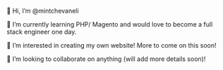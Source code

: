 👋 Hi, I’m @mintchevaneli

🌱 I’m currently learning PHP/ Magento and would love to become a full stack engineer one day.

👀 I’m interested in creating my own website! More to come on this soon!

💞️ I’m looking to collaborate on anything (will add more details soon)!

<!---
mintchevaneli/mintchevaneli is a ✨ special ✨ repository because its `README.md` (this file) appears on your GitHub profile.
You can click the Preview link to take a look at your changes.
--->

